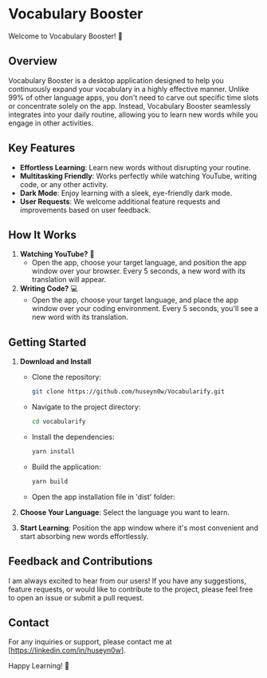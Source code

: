 # Vocabulary Booster

Welcome to Vocabulary Booster! 🚀

## Overview

Vocabulary Booster is a desktop application designed to help you continuously expand your vocabulary in a highly effective manner. Unlike 99% of other language apps, you don't need to carve out specific time slots or concentrate solely on the app. Instead, Vocabulary Booster seamlessly integrates into your daily routine, allowing you to learn new words while you engage in other activities.

## Key Features

- **Effortless Learning**: Learn new words without disrupting your routine.
- **Multitasking Friendly**: Works perfectly while watching YouTube, writing code, or any other activity.
- **Dark Mode**: Enjoy learning with a sleek, eye-friendly dark mode.
- **User Requests**: We welcome additional feature requests and improvements based on user feedback.

## How It Works

1. **Watching YouTube?** 🎥
   - Open the app, choose your target language, and position the app window over your browser. Every 5 seconds, a new word with its translation will appear.
2. **Writing Code?** 💻
   - Open the app, choose your target language, and place the app window over your coding environment. Every 5 seconds, you'll see a new word with its translation.

## Getting Started

1. **Download and Install**

   - Clone the repository:
     ```bash
     git clone https://github.com/huseyn0w/Vocabularify.git
     ```
   - Navigate to the project directory:
     ```bash
     cd vocabularify
     ```
   - Install the dependencies:
     ```bash
     yarn install
     ```
   - Build the application:
     ```bash
     yarn build
     ```
   - Open the app installation file in 'dist' folder:

2. **Choose Your Language**: Select the language you want to learn.
3. **Start Learning**: Position the app window where it's most convenient and start absorbing new words effortlessly.

## Feedback and Contributions

I am always excited to hear from our users! If you have any suggestions, feature requests, or would like to contribute to the project, please feel free to open an issue or submit a pull request.

## Contact

For any inquiries or support, please contact me at [https://linkedin.com/in/huseyn0w].

Happy Learning! 🌟
